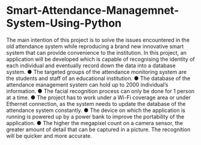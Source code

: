 # Smart-Attendance-Managemnet-System-Using-Python
The main intention of this project is to solve the issues encountered in the old attendance system while reproducing a brand new innovative smart system that can provide convenience to the institution. In this project, an application will be developed which is capable of recognising the identity of each individual and eventually record down the data into a database system. ● The targeted groups of the attendance monitoring system are the students and staff of an educational institution. ● The database of the attendance management system can hold up to 2000 individual’s information. ● The facial recognition process can only be done for 1 person at a time. ● The project has to work under a Wi-Fi coverage area or under Ethernet connection, as the system needs to update the database of the attendance system constantly. ● The device on which the application is running is powered up by a power bank to improve the portability of the application. ● The higher the megapixel count on a camera sensor, the greater amount of detail that can be captured in a picture. The recognition will be quicker and more accurate.

